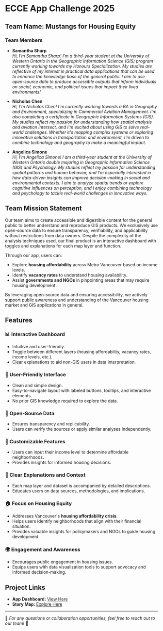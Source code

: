 ﻿# ECCE App Challenge 2025

## Team Name: Mustangs for Housing Equity

### Team Members

- **Samantha Sharp**  
  *Hi, I’m Samantha Sharp! I’m a third-year student at the University of Western Ontario in the Geographic Information Science (GIS) program currently working towards my Honours Specialization. My studies are reflective of my interest in practical data applications that can be used to enhance the knowledge base of the general public. I aim to use open-source data to produce accessible outputs that inform individuals on social, economic, and political issues that impact their lived environments!*

- **Nicholas Chen**  
  *Hi, I'm Nicholas Chen! I'm currently working towards a BA in Geography and Environment, specializing in Commercial Aviation Management. I'm also completing a certificate in Geographic Information Systems (GIS). My studies reflect my passion for understanding how spatial analysis and aviation intersect, and I'm excited about using GIS to solve real-world challenges. Whether it's mapping complex systems or exploring innovative solutions in transportation and environment, I'm driven to combine technology and geography to make a meaningful impact.*

- **Angelica Simone**  
  *Hi, I'm Angelica Simone! I am a third-year student at the University of Western Ontario double majoring in Geographic Information Science (GIS) and Psychology. My studies reflect my passion for understanding spatial patterns and human behavior, and I’m especially interested in how data-driven insights can improve decision-making in social and environmental contexts. I aim to analyze spatial trends or explore cognitive influences on perception, and I enjoy combining technology and psychology to tackle real-world challenges in innovative ways.*

## Team Mission Statement

Our team aims to create accessible and digestible content for the general public to better understand and reproduce GIS products. We exclusively use open-source data to ensure transparency, verifiability, and applicability without restrictions from data owners. Despite the complexity of the analysis techniques used, our final product is an interactive dashboard with toggles and explanations for each map layer and function. 

Through our app, users can:
- Explore **housing affordability** across Metro Vancouver based on income levels.
- Identify **vacancy rates** to understand housing availability.
- Assist **governments and NGOs** in pinpointing areas that may require housing development.

By leveraging open-source data and ensuring accessibility, we actively support public awareness and understanding of the Vancouver housing market and GIS applications in general.

## Features

### 📊 Interactive Dashboard
- Intuitive and user-friendly.
- Toggle between different layers (housing affordability, vacancy rates, income levels, etc.).
- Clear explanations to aid non-GIS users in data interpretation.

### 🎨 User-Friendly Interface
- Clean and simple design.
- Easy-to-navigate layout with labeled buttons, tooltips, and interactive elements.
- No prior GIS knowledge required to explore the data.

### 📂 Open-Source Data
- Ensures transparency and replicability.
- Users can verify the sources or apply similar analyses independently.

### 🔧 Customizable Features
- Users can input their income level to determine affordable neighborhoods.
- Provides insights for informed housing decisions.

### 📖 Clear Explanations and Context
- Each map layer and dataset is accompanied by detailed descriptions.
- Educates users on data sources, methodologies, and implications.

### 🏠 Focus on Housing Equity
- Addresses Vancouver's **housing affordability crisis**.
- Helps users identify neighborhoods that align with their financial situation.
- Provides valuable insights for policymakers and NGOs to guide housing development.

### 🌍 Engagement and Awareness
- Encourages public engagement in housing issues.
- Equips users with data visualization tools to support advocacy and informed decision-making.

## Project Links

- **App Dashboard:** [View Here](https://www.arcgis.com/apps/dashboards/ca07db1060dd4b2194d91109e3c41840)
- **Story Map:** [Explore Here](https://arcg.is/X5fmP1)

---

📢 *For any questions or collaboration opportunities, feel free to reach out to our team!* 🚀
